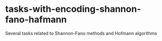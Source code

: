 # tasks-with-encoding-shannon-fano-hafmann
Several tasks related to Shannon-Fano methods and Hofmann algorithms
